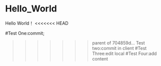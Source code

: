# Hello_World
Hello World！
<<<<<<< HEAD

#Test One:commit;
>>>>>>> parent of 704859d... Test two:commit in client
#Test Three:edit local
#Test Four:add content